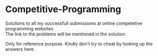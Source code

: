 # Competitive-Programming

Solutions to all my successfull submissions at online competetive programming websites   
The link to the problems will be mentioned in the solution.

Only for reference purpose. Kindly don't try to cheat by looking up the answers here.
